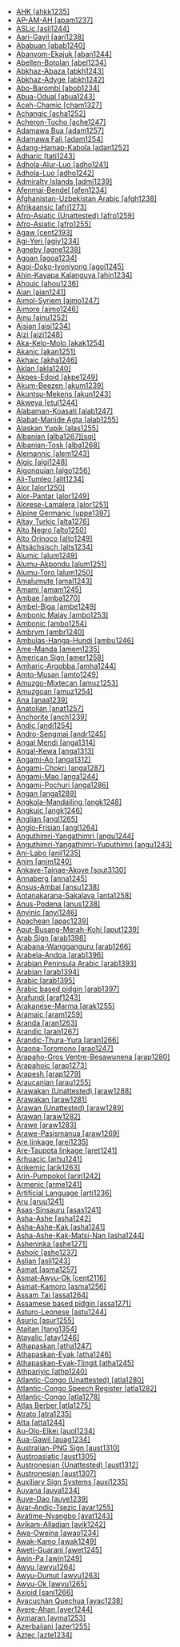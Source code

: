 - [AHK [ahkk1235]](tree/sout2845/ahkk1235/ahkk1235.ini)
- [AP-AM-AH [apam1237]](tree/quec1387/quec1386/cent2141/apam1237/apam1237.ini)
- [ASLic [asli1244]](tree/sign1238/deaf1237/lsfi1234/asli1244/asli1244.ini)
- [Aari-Gayil [aari1238]](tree/sout2845/ahkk1235/aari1238/aari1238.ini)
- [Ababuan [abab1240]](tree/atla1278/volt1241/benu1247/bant1294/sout3152/narr1281/abab1240/abab1240.ini)
- [Abanyom-Ekajuk [aban1244]](tree/atla1278/volt1241/benu1247/bant1294/sout3152/ekoi1237/ekoi1236/ejag1240/bako1254/aban1244/aban1244.ini)
- [Abellen-Botolan [abel1234]](tree/aust1307/nucl1752/mala1545/cent2080/samb1319/abel1234/abel1234.ini)
- [Abkhaz-Abaza [abkh1243]](tree/abkh1242/abkh1243/abkh1243.ini)
- [Abkhaz-Adyge [abkh1242]](tree/abkh1242/abkh1242.ini)
- [Abo-Barombi [abob1234]](tree/atla1278/volt1241/benu1247/bant1294/sout3152/narr1281/bant1295/basa1283/abob1234/abob1234.ini)
- [Abua-Odual [abua1243]](tree/atla1278/volt1241/benu1247/delt1251/cent2028/abua1243/abua1243.ini)
- [Aceh-Chamic [cham1327]](tree/aust1307/nucl1752/mala1545/mala1536/nort3170/cham1327/cham1327.ini)
- [Achangic [acha1252]](tree/sino1245/burm1265/lolo1265/burm1266/nort2720/high1273/acha1252/acha1252.ini)
- [Acheron-Tocho [ache1247]](tree/narr1279/bura1298/ache1247/ache1247.ini)
- [Adamawa Bua [adam1257]](tree/atla1278/volt1241/nort3149/buak1234/adam1257/adam1257.ini)
- [Adamawa Fali [adam1254]](tree/atla1278/volt1241/unun9902/adam1254/adam1254.ini)
- [Adang-Hamap-Kabola [adan1252]](tree/timo1261/alor1249/alor1250/west2787/stra1245/adan1252/adan1252.ini)
- [Adharic [tati1243]](tree/indo1319/indo1320/iran1269/cent2317/cent2318/nort3177/tati1243/tati1243.ini)
- [Adhola-Alur-Luo [adho1241]](tree/nilo1247/west2493/luob1235/sout2831/adho1241/adho1241.ini)
- [Adhola-Luo [adho1242]](tree/nilo1247/west2493/luob1235/sout2831/adho1241/adho1242/adho1242.ini)
- [Admiralty Islands [admi1239]](tree/aust1307/nucl1752/mala1545/cent2237/east2712/ocea1241/admi1239/admi1239.ini)
- [Afenmai-Bendel [afen1234]](tree/atla1278/volt1241/benu1247/akpe1249/edoi1239/nort3182/afen1234/afen1234.ini)
- [Afghanistan-Uzbekistan Arabic [afgh1238]](tree/afro1255/semi1276/west2786/cent2236/arab1394/arab1395/east2729/afgh1238/afgh1238.ini)
- [Afrikaansic [afri1273]](tree/indo1319/germ1287/nort3152/west2793/fran1268/wese1235/afri1273/afri1273.ini)
- [Afro-Asiatic (Unattested) [afro1259]](tree/unat1236/afro1259/afro1259.ini)
- [Afro-Asiatic [afro1255]](tree/afro1255/afro1255.ini)
- [Agaw [cent2193]](tree/afro1255/cush1243/cent2193/cent2193.ini)
- [Agi-Yeri [agiy1234]](tree/nucl1708/west2788/agiy1234/agiy1234.ini)
- [Agneby [agne1238]](tree/atla1278/volt1241/kwav1236/nyoa1234/agne1238/agne1238.ini)
- [Agoan [agoa1234]](tree/lowe1437/agoa1234/agoa1234.ini)
- [Agoi-Doko-Iyoniyong [agoi1245]](tree/atla1278/volt1241/benu1247/delt1251/uppe1418/agoi1245/agoi1245.ini)
- [Ahin-Kayapa Kalanguya [ahin1234]](tree/aust1307/nucl1752/mala1545/nort3238/meso1254/sout3211/sout2907/west2550/nucl1542/kall1244/ahin1234/ahin1234.ini)
- [Ahouic [ahou1236]](tree/taik1256/kada1291/sout3143/west2798/gela1265/nort3188/ahou1236/ahou1236.ini)
- [Aian [aian1241]](tree/lowe1437/ramu1234/anna1245/aian1241/aian1241.ini)
- [Aimol-Syriem [aimo1247]](tree/sino1245/kuki1245/kuki1246/oldk1252/aimo1247/aimo1247.ini)
- [Aimore [aimo1246]](tree/nucl1710/aimo1246/aimo1246.ini)
- [Ainu [ainu1252]](tree/ainu1252/ainu1252.ini)
- [Aisian [aisi1234]](tree/nucl1709/mada1298/kala1403/sout3148/soge1235/east2767/aisi1234/aisi1234.ini)
- [Aizi [aizi1248]](tree/atla1278/volt1241/krua1234/aizi1248/aizi1248.ini)
- [Aka-Kelo-Molo [akak1254]](tree/east2386/akak1254/akak1254.ini)
- [Akanic [akan1251]](tree/atla1278/volt1241/kwav1236/nyoa1234/poto1254/tano1248/cent2262/akan1251/akan1251.ini)
- [Akhaic [akha1246]](tree/sino1245/burm1265/lolo1265/lolo1267/hani1249/biso1244/hani1250/haya1251/akha1246/akha1246.ini)
- [Aklan [akla1240]](tree/aust1307/nucl1752/mala1545/grea1284/cent2246/bisa1268/west2820/akla1240/akla1240.ini)
- [Akpes-Edoid [akpe1249]](tree/atla1278/volt1241/benu1247/akpe1249/akpe1249.ini)
- [Akum-Beezen [akum1239]](tree/atla1278/volt1241/benu1247/benu1248/yuku1244/akum1239/akum1239.ini)
- [Akuntsu-Mekens [akun1243]](tree/tupi1275/tupa1251/nucl1716/akun1243/akun1243.ini)
- [Akweya [etul1244]](tree/atla1278/volt1241/benu1247/idom1262/etul1244/etul1244.ini)
- [Alabaman-Koasati [alab1247]](tree/musk1252/alab1247/alab1247.ini)
- [Alabat-Manide Agta [alab1255]](tree/aust1307/nucl1752/mala1545/grea1284/cent2246/alab1255/alab1255.ini)
- [Alaskan Yupik [alas1255]](tree/eski1264/eski1265/yupi1267/alas1255/alas1255.ini)
- [Albanian [alba1267][sqi]](tree/indo1319/alba1267/alba1267.ini)
- [Albanian-Tosk [alba1268]](tree/indo1319/alba1267/alba1268/alba1268.ini)
- [Alemannic [alem1243]](tree/indo1319/germ1287/nort3152/west2793/high1286/midd1349/mode1258/uppe1397/alem1243/alem1243.ini)
- [Algic [algi1248]](tree/algi1248/algi1248.ini)
- [Algonquian [algo1256]](tree/algi1248/algo1256/algo1256.ini)
- [Ali-Tumleo [alit1234]](tree/aust1307/nucl1752/mala1545/cent2237/east2712/ocea1241/west2818/nort3206/scho1242/siau1243/siss1244/alit1234/alit1234.ini)
- [Alor [alor1250]](tree/timo1261/alor1249/alor1250/alor1250.ini)
- [Alor-Pantar [alor1249]](tree/timo1261/alor1249/alor1249.ini)
- [Alorese-Lamalera [alor1251]](tree/aust1307/nucl1752/mala1545/cent2237/cent2245/flor1239/sika1265/lama1292/lama1293/alor1251/alor1251.ini)
- [Alpine Germanic [uppe1397]](tree/indo1319/germ1287/nort3152/west2793/high1286/midd1349/mode1258/uppe1397/uppe1397.ini)
- [Altay Turkic [alta1276]](tree/turk1311/comm1245/sout2693/alta1276/alta1276.ini)
- [Alto Negro [alto1250]](tree/araw1281/nort2990/inla1264/alto1250/alto1250.ini)
- [Alto Orinoco [alto1249]](tree/araw1281/nort2990/alto1249/alto1249.ini)
- [Altsächsisch [alts1234]](tree/indo1319/germ1287/nort3152/west2793/nort3175/alts1234/alts1234.ini)
- [Alumic [alum1249]](tree/atla1278/volt1241/benu1247/benu1248/alum1249/alum1249.ini)
- [Alumu-Akpondu [alum1251]](tree/atla1278/volt1241/benu1247/benu1248/alum1249/alum1250/alum1251/alum1251.ini)
- [Alumu-Toro [alum1250]](tree/atla1278/volt1241/benu1247/benu1248/alum1249/alum1250/alum1250.ini)
- [Amalumute [amal1243]](tree/aust1307/nucl1752/mala1545/cent2237/cent2245/cent2254/east2466/nunu1252/thre1238/amal1243/amal1243.ini)
- [Amami [amam1245]](tree/japo1237/ryuk1243/nort3255/amam1245/amam1245.ini)
- [Ambae [amba1270]](tree/aust1307/nucl1752/mala1545/cent2237/east2712/ocea1241/nort3195/nort3205/amba1270/amba1270.ini)
- [Ambel-Biga [ambe1249]](tree/aust1307/nucl1752/mala1545/cent2237/east2712/sout2850/sout3229/raja1255/ambe1249/ambe1249.ini)
- [Ambonic Malay [ambo1253]](tree/aust1307/nucl1752/mala1545/mala1536/nort3170/mala1538/vehi1234/east2743/ambo1253/ambo1253.ini)
- [Ambonic [ambo1254]](tree/aust1307/nucl1752/mala1545/cent2237/cent2245/cent2254/east2466/nunu1252/piru1243/east2752/sole1243/sera1270/ambo1254/ambo1254.ini)
- [Ambrym [ambr1240]](tree/aust1307/nucl1752/mala1545/cent2237/east2712/ocea1241/nort3195/cent2269/ambr1240/ambr1240.ini)
- [Ambulas-Hanga-Hundi [ambu1246]](tree/nduu1242/nucl1642/ambu1246/ambu1246.ini)
- [Ame-Manda [amem1235]](tree/west2434/waga1259/amem1235/amem1235.ini)
- [American Sign [amer1258]](tree/sign1238/deaf1237/lsfi1234/asli1244/amer1258/amer1258.ini)
- [Amharic-Argobba [amha1244]](tree/afro1255/semi1276/west2786/ethi1244/sout3078/tran1288/amha1244/amha1244.ini)
- [Amto-Musan [amto1249]](tree/amto1249/amto1249.ini)
- [Amuzgo-Mixtecan [amuz1253]](tree/otom1299/east2557/amuz1253/amuz1253.ini)
- [Amuzgoan [amuz1254]](tree/otom1299/east2557/amuz1253/amuz1254/amuz1254.ini)
- [Ana [anaa1239]](tree/khoe1240/khoe1241/nonk1236/west2506/naro1248/anaa1239/anaa1239.ini)
- [Anatolian [anat1257]](tree/indo1319/anat1257/anat1257.ini)
- [Anchorite [anch1239]](tree/aust1307/nucl1752/mala1545/cent2237/east2712/ocea1241/admi1239/west2532/anch1239/anch1239.ini)
- [Andic [andi1254]](tree/nakh1245/dagh1238/avar1255/andi1254/andi1254.ini)
- [Andro-Sengmai [andr1245]](tree/sino1245/brah1260/jing1259/sakk1239/andr1245/andr1245.ini)
- [Angal Mendi [anga1314]](tree/nucl1709/enga1254/kewa1249/anga1291/anga1313/anga1314/anga1314.ini)
- [Angal-Kewa [anga1313]](tree/nucl1709/enga1254/kewa1249/anga1291/anga1313/anga1313.ini)
- [Angami-Ao [anga1312]](tree/sino1245/kuki1245/naga1409/anga1312/anga1312.ini)
- [Angami-Chokri [anga1287]](tree/sino1245/kuki1245/naga1409/anga1312/anga1286/anga1244/anga1287/anga1287.ini)
- [Angami-Mao [anga1244]](tree/sino1245/kuki1245/naga1409/anga1312/anga1286/anga1244/anga1244.ini)
- [Angami-Pochuri [anga1286]](tree/sino1245/kuki1245/naga1409/anga1312/anga1286/anga1286.ini)
- [Angan [anga1289]](tree/anga1289/anga1289.ini)
- [Angkola-Mandailing [angk1248]](tree/aust1307/nucl1752/mala1545/nort2829/toba1265/sout3166/sout2849/angk1248/angk1248.ini)
- [Angkuic [angk1246]](tree/aust1305/khas1273/pala1352/east2331/angk1246/angk1246.ini)
- [Anglian [angl1265]](tree/indo1319/germ1287/nort3152/west2793/nort3175/angl1264/angl1265/angl1265.ini)
- [Anglo-Frisian [angl1264]](tree/indo1319/germ1287/nort3152/west2793/nort3175/angl1264/angl1264.ini)
- [Anguthimri-Yangathimri [angu1244]](tree/pama1250/pama1251/nort2758/angu1243/angu1244/angu1244.ini)
- [Anguthimri-Yangathimri-Yuputhimri [angu1243]](tree/pama1250/pama1251/nort2758/angu1243/angu1243.ini)
- [Ani-Labo [anil1235]](tree/sino1245/burm1265/lolo1265/lolo1267/nili1235/sout3212/high1272/phow1235/anil1235/anil1235.ini)
- [Anim [anim1240]](tree/anim1240/anim1240.ini)
- [Ankave-Tainae-Akoye [sout3130]](tree/anga1289/nucl1763/sout3130/sout3130.ini)
- [Annaberg [anna1245]](tree/lowe1437/ramu1234/anna1245/anna1245.ini)
- [Ansus-Ambai [ansu1238]](tree/aust1307/nucl1752/mala1545/cent2237/east2712/sout2850/sout3229/cend1238/yape1249/cent2277/ansu1238/ansu1238.ini)
- [Antanakarana-Sakalava [anta1258]](tree/aust1307/nucl1752/mala1545/grea1283/east2713/mala1537/nort3196/nort3207/anta1258/anta1258.ini)
- [Anus-Podena [anus1238]](tree/aust1307/nucl1752/mala1545/cent2237/east2712/ocea1241/west2818/nort3206/sarm1241/sarm1242/anus1238/anus1238.ini)
- [Anyinic [anyi1246]](tree/atla1278/volt1241/kwav1236/nyoa1234/poto1254/tano1248/cent2262/biaa1238/nort2767/anyi1246/anyi1246.ini)
- [Apachean [apac1239]](tree/atha1245/atha1246/atha1247/apac1239/apac1239.ini)
- [Aput-Busang-Merah-Kohi [aput1239]](tree/aust1307/nucl1752/mala1545/nort3253/sara1342/oute1260/buki1252/aput1239/aput1239.ini)
- [Arab Sign [arab1398]](tree/sign1238/deaf1237/arab1398/arab1398.ini)
- [Arabana-Wangganguru [arab1266]](tree/pama1250/karn1253/palk1239/arab1266/arab1266.ini)
- [Arabela-Andoa [arab1396]](tree/zapa1251/iqui1244/arab1396/arab1396.ini)
- [Arabian Peninsula Arabic [arab1393]](tree/afro1255/semi1276/west2786/cent2236/arab1394/arab1395/arab1393/arab1393.ini)
- [Arabian [arab1394]](tree/afro1255/semi1276/west2786/cent2236/arab1394/arab1394.ini)
- [Arabic [arab1395]](tree/afro1255/semi1276/west2786/cent2236/arab1394/arab1395/arab1395.ini)
- [Arabic based pidgin [arab1397]](tree/pidg1258/arab1397/arab1397.ini)
- [Arafundi [araf1243]](tree/araf1243/araf1243.ini)
- [Arakanese-Marma [arak1255]](tree/sino1245/burm1265/lolo1265/burm1266/sout3159/nucl1730/arak1255/arak1255.ini)
- [Aramaic [aram1259]](tree/afro1255/semi1276/west2786/cent2236/nort3165/aram1259/aram1259.ini)
- [Aranda [aran1263]](tree/pama1250/aran1266/aran1267/aran1263/aran1263.ini)
- [Arandic [aran1267]](tree/pama1250/aran1266/aran1267/aran1267.ini)
- [Arandic-Thura-Yura [aran1266]](tree/pama1250/aran1266/aran1266.ini)
- [Araona-Toromono [arao1247]](tree/pano1259/taca1255/taka1267/taka1268/arao1247/arao1247.ini)
- [Arapaho-Gros Ventre-Besawunena [arap1280]](tree/algi1248/algo1256/arap1273/arap1280/arap1280.ini)
- [Arapahoic [arap1273]](tree/algi1248/algo1256/arap1273/arap1273.ini)
- [Arapesh [arap1279]](tree/nucl1708/komb1276/arap1279/arap1279.ini)
- [Araucanian [arau1255]](tree/arau1255/arau1255.ini)
- [Arawakan (Unattested) [araw1288]](tree/unat1236/araw1288/araw1288.ini)
- [Arawakan [araw1281]](tree/araw1281/araw1281.ini)
- [Arawan (Unattested) [araw1289]](tree/unat1236/araw1289/araw1289.ini)
- [Arawan [araw1282]](tree/araw1282/araw1282.ini)
- [Arawe [araw1283]](tree/aust1307/nucl1752/mala1545/cent2237/east2712/ocea1241/west2818/nort3206/nger1241/viti1243/sout2874/araw1269/araw1283/araw1283.ini)
- [Arawe-Pasismanua [araw1269]](tree/aust1307/nucl1752/mala1545/cent2237/east2712/ocea1241/west2818/nort3206/nger1241/viti1243/sout2874/araw1269/araw1269.ini)
- [Are linkage [arei1235]](tree/aust1307/nucl1752/mala1545/cent2237/east2712/ocea1241/west2818/papu1253/nucl1744/nort2848/aret1241/arei1235/arei1235.ini)
- [Are-Taupota linkage [aret1241]](tree/aust1307/nucl1752/mala1545/cent2237/east2712/ocea1241/west2818/papu1253/nucl1744/nort2848/aret1241/aret1241.ini)
- [Arhuacic [arhu1241]](tree/chib1249/core1252/magd1236/nort3000/arhu1241/arhu1241.ini)
- [Arikemic [arik1263]](tree/tupi1275/arik1263/arik1263.ini)
- [Arin-Pumpokol [arin1242]](tree/yeni1252/sout2751/arin1242/arin1242.ini)
- [Armenic [arme1241]](tree/indo1319/arme1241/arme1241.ini)
- [Artificial Language [arti1236]](tree/arti1236/arti1236.ini)
- [Aru [aruu1241]](tree/aust1307/nucl1752/mala1545/cent2237/cent2245/aruu1241/aruu1241.ini)
- [Asas-Sinsauru [asas1241]](tree/nucl1709/mada1298/raic1241/evap1240/asas1241/asas1241.ini)
- [Asha-Ashe [asha1242]](tree/araw1281/sout3131/prea1240/asha1244/asha1241/asha1242/asha1242.ini)
- [Asha-Ashe-Kak [asha1241]](tree/araw1281/sout3131/prea1240/asha1244/asha1241/asha1241.ini)
- [Asha-Ashe-Kak-Matsi-Nan [asha1244]](tree/araw1281/sout3131/prea1240/asha1244/asha1244.ini)
- [Asheninka [ashe1271]](tree/araw1281/sout3131/prea1240/asha1244/asha1241/asha1242/ashe1271/ashe1271.ini)
- [Ashoic [asho1237]](tree/sino1245/kuki1245/kuki1246/peri1260/sout3160/pale1263/choa1238/asho1237/asho1237.ini)
- [Aslian [asli1243]](tree/aust1305/asli1243/asli1243.ini)
- [Asmat [asma1257]](tree/nucl1709/cent2116/asma1256/asma1257/asma1257.ini)
- [Asmat-Awyu-Ok [cent2116]](tree/nucl1709/cent2116/cent2116.ini)
- [Asmat-Kamoro [asma1256]](tree/nucl1709/cent2116/asma1256/asma1256.ini)
- [Assam Tai [assa1264]](tree/taik1256/kamt1241/beta1258/daic1237/cent2251/wenm1239/sapa1255/sout3184/sout2743/shan1276/assa1264/assa1264.ini)
- [Assamese based pidgin [assa1271]](tree/pidg1258/assa1271/assa1271.ini)
- [Asturo-Leonese [astu1244]](tree/indo1319/ital1284/lati1262/lati1263/impe1234/roma1334/ital1285/west2813/shif1234/sout3183/west2838/astu1244/astu1244.ini)
- [Asuric [asur1255]](tree/aust1305/mund1335/nort3151/kher1245/mund1336/asur1255/asur1255.ini)
- [Ataitan [tang1354]](tree/lowe1437/ramu1234/tang1354/tang1354.ini)
- [Atayalic [atay1246]](tree/aust1307/nucl1752/atay1246/atay1246.ini)
- [Athapaskan [atha1247]](tree/atha1245/atha1246/atha1247/atha1247.ini)
- [Athapaskan-Eyak [atha1246]](tree/atha1245/atha1246/atha1246.ini)
- [Athapaskan-Eyak-Tlingit [atha1245]](tree/atha1245/atha1245.ini)
- [Athpariyic [athp1240]](tree/sino1245/hima1249/maha1306/kira1253/east2719/grea1285/athp1240/athp1240.ini)
- [Atlantic-Congo (Unattested) [atla1280]](tree/unat1236/atla1280/atla1280.ini)
- [Atlantic-Congo Speech Register [atla1282]](tree/spee1234/atla1282/atla1282.ini)
- [Atlantic-Congo [atla1278]](tree/atla1278/atla1278.ini)
- [Atlas Berber [atla1275]](tree/afro1255/berb1260/kaby1244/atla1275/atla1275.ini)
- [Atrato [atra1235]](tree/choc1280/embe1258/atra1235/atra1235.ini)
- [Atta [atta1244]](tree/aust1307/nucl1752/mala1545/nort3238/caga1241/iban1268/atta1244/atta1244.ini)
- [Au-Olo-Elkei [auol1234]](tree/nucl1708/auol1234/auol1234.ini)
- [Aua-Gawil [auag1234]](tree/nucl1709/cent2120/hage1248/auag1234/auag1234.ini)
- [Australian-PNG Sign [aust1310]](tree/sign1238/deaf1237/bsli1234/banz1243/aust1310/aust1310.ini)
- [Austroasiatic [aust1305]](tree/aust1305/aust1305.ini)
- [Austronesian (Unattested) [aust1312]](tree/unat1236/aust1312/aust1312.ini)
- [Austronesian [aust1307]](tree/aust1307/aust1307.ini)
- [Auxiliary Sign Systems [auxi1235]](tree/sign1238/auxi1235/auxi1235.ini)
- [Auyana [auya1234]](tree/nucl1709/kain1273/kain1274/gauw1235/auya1234/auya1234.ini)
- [Auye-Dao [auye1239]](tree/nucl1709/pani1259/auye1239/auye1239.ini)
- [Avar-Andic-Tsezic [avar1255]](tree/nakh1245/dagh1238/avar1255/avar1255.ini)
- [Avatime-Nyangbo [avat1243]](tree/atla1278/volt1241/kwav1236/kato1245/avat1243/avat1243.ini)
- [Avikam-Alladian [avik1242]](tree/atla1278/volt1241/kwav1236/nyoa1234/avik1242/avik1242.ini)
- [Awa-Oweina [awao1234]](tree/nucl1709/kain1273/kain1274/gauw1235/awao1234/awao1234.ini)
- [Awak-Kamo [awak1249]](tree/atla1278/volt1241/nort3149/gura1261/cent2243/waja1258/tula1250/tula1251/awak1249/awak1249.ini)
- [Aweti-Guarani [awet1245]](tree/tupi1275/mawe1252/awet1245/awet1245.ini)
- [Awin-Pa [awin1249]](tree/awin1249/awin1249.ini)
- [Awyu [awyu1264]](tree/nucl1709/cent2116/awyu1265/grea1275/awyu1263/awyu1264/awyu1264.ini)
- [Awyu-Dumut [awyu1263]](tree/nucl1709/cent2116/awyu1265/grea1275/awyu1263/awyu1263.ini)
- [Awyu-Ok [awyu1265]](tree/nucl1709/cent2116/awyu1265/awyu1265.ini)
- [Axioid [sani1266]](tree/sino1245/burm1265/lolo1265/lolo1267/nili1235/sout3212/sani1266/sani1266.ini)
- [Ayacuchan Quechua [ayac1238]](tree/quec1387/quec1388/quec1389/ayac1238/ayac1238.ini)
- [Ayere-Ahan [ayer1244]](tree/atla1278/volt1241/benu1247/defo1239/ayer1244/ayer1244.ini)
- [Aymaran [ayma1253]](tree/ayma1253/ayma1253.ini)
- [Azerbaijani [azer1255]](tree/turk1311/comm1245/oghu1246/oghu1243/west2406/azer1255/azer1255.ini)
- [Aztec [azte1234]](tree/utoa1244/sout3136/cora1261/azte1234/azte1234.ini)
